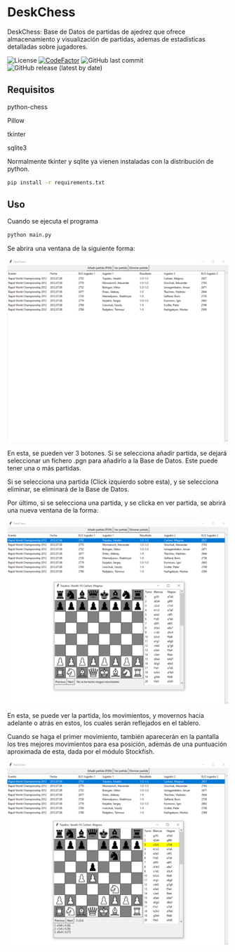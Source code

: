 # DeskChess

DeskChess: Base de Datos de partidas de ajedrez que ofrece almacenamiento y visualización de partidas, ademas de estadísticas detalladas sobre jugadores.

![License](https://img.shields.io/badge/License-MIT-yellow.svg)
[![CodeFactor](https://www.codefactor.io/repository/github/jfrozas/DeskChess/badge)](https://www.codefactor.io/repository/github/jfrozas/DeskChess)
![GitHub last commit](https://img.shields.io/github/last-commit/jfrozas/DeskChess)
![GitHub release (latest by date)](https://img.shields.io/github/v/release/jfrozas/DeskChess)

## Requisitos

python-chess

Pillow

tkinter

sqlite3

Normalmente tkinter y sqlite ya vienen instaladas con la distribución de python.

```bash
pip install -r requirements.txt
```

## Uso

Cuando se ejecuta el programa

```bash
python main.py
```

Se abrira una ventana de la siguiente forma:

![Ventana inicial](assets/f1.png)

En esta, se pueden ver 3 botones. Si se selecciona añadir partida, se dejará seleccionar un fichero .pgn para añadirlo a la Base de Datos. Este puede tener una o más partidas.

Si se selecciona una partida (Click izquierdo sobre esta), y se selecciona eliminar, se eliminará de la Base de Datos.

Por último, si se selecciona una partida, y se clicka en ver partida, se abrirá una nueva ventana  de la forma:

![Ventana secundaria](assets/f2.png)

En esta, se puede ver la partida, los movimientos, y movernos hacia adelante o atrás en estos, los cuales serán reflejados en el tablero.

Cuando se haga el primer movimiento, también aparecerán en la pantalla los tres mejores movimientos para esa posición, además de una puntuación aproximada de esta, dada por el módulo Stockfish.

![Ventana secundaria 2](assets/f3.png)
